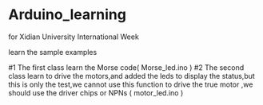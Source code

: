 # Arduino_learning
for Xidian University  International Week

learn the sample examples

#1 The first class learn the Morse code( Morse_led.ino )
#2 The second class learn to drive the motors,and added the leds to display the status,but this is only the test,we cannot use this function to drive the true motor ,we should use the driver chips or NPNs ( motor_led.ino ) 
